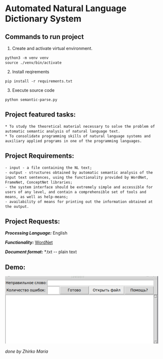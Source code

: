 # Automated Natural Language Dictionary System

## Commands to run project

1. Create and activate virtual environment.

```terminal
python3 -m venv venv
source ./venv/bin/activate
```

2. Install reqirements

```terminal
pip install -r requirements.txt
```

3. Execute source code

```terminal
python semantic-parse.py
```

## Project featured tasks:

    * To study the theoretical material necessary to solve the problem of automatic semantic analysis of natural language text.
    * To consolidate programming skills of natural language systems and auxiliary applied programs in one of the programming languages.

## Project Requirements:

    - input - a file containing the NL text;
    - output - structures obtained by automatic semantic analysis of the input text sentences, using the functionality provided by WordNet, FrameNet, ConceptNet libraries;
    - the system interface should be extremely simple and accessible for users of any level, and contain a comprehensible set of tools and means, as well as help-means;
    - availability of means for printing out the information obtained at the output.

## Project Requests:

_**Processing Language:**_
 English

_**Functionality:**_
 [WordNet](https://wordnet.princeton.edu/)

_**Document format:**_
 *.txt -- plain text

## Demo:
![Animated gif demo](../demo/semantic-parse.gif)

_done by Zhirko Maria_
